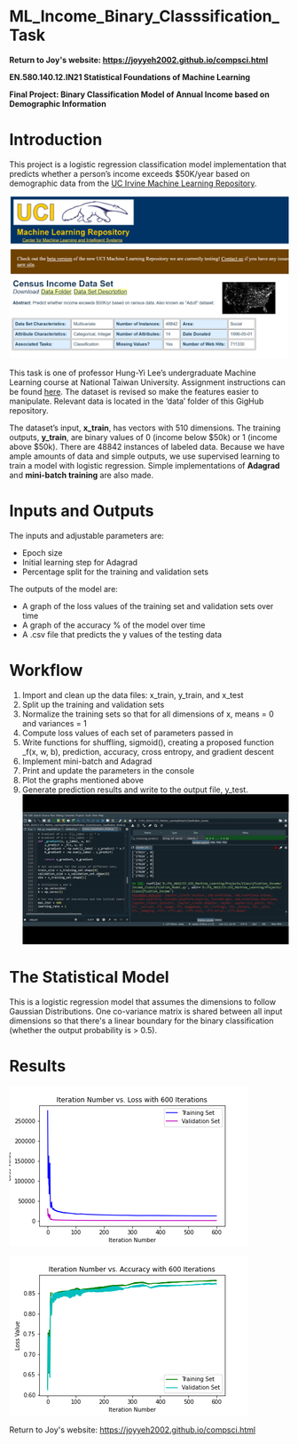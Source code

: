 # ML_Income_Binary_Classsification_Task

**Return to Joy's website: https://joyyeh2002.github.io/compsci.html**

**EN.580.140.12.IN21 Statistical Foundations of Machine Learning**

**Final Project: Binary Classification Model of Annual Income based on Demographic Information**

# Introduction
This project is a logistic regression classification model implementation that predicts whether a person’s income exceeds $50K/year based on demographic data from the [UC Irvine Machine Learning Repository](//archive.ics.uci.edu/ml/datasets/Census+Income).

![](/info/UCI_Repository.PNG)

This task is one of professor Hung-Yi Lee’s undergraduate Machine Learning course at National Taiwan University. Assignment instructions can be found [here](https://drive.google.com/file/d/1DOqby_K_9TK2QVUr-C2qYg0amZkRu21U/view). The dataset is revised so make the features easier to manipulate. Relevant data is located in the ‘data’ folder of this GigHub repository.

The dataset’s input, **x_train**, has vectors with 510 dimensions. The training outputs, **y_train**, are binary values of 0 (income below $50k) or 1 (income above $50k). There are 48842 instances of labeled data. Because we have ample amounts of data and simple outputs, we use supervised learning to train a model with logistic regression. Simple implementations of **Adagrad** and **mini-batch training** are also made.

# Inputs and Outputs
The inputs and adjustable parameters are:
- Epoch size
- Initial learning step for Adagrad
- Percentage split for the training and validation sets

The outputs of the model are:

- A graph of the loss values of the training set and validation sets over time
- A graph of the accuracy % of the model over time
- A .csv file that predicts the y values of the testing data

# Workflow
1. Import and clean up the data files: x_train, y_train, and x_test
2. Split up the training and validation sets
3. Normalize the training sets so that for all dimensions of x,  means = 0 and variances = 1
4. Compute loss values of each set of parameters passed in
5. Write functions for shuffling, sigmoid(), creating a proposed function _f(x, w, b), prediction, accuracy, cross entropy, and gradient descent
6. Implement mini-batch and Adagrad
7. Print and update the parameters in the console
8. Plot the graphs mentioned above
9. Generate prediction results and write to the output file, y_test.
![](/info/Code_Running.gif)


# The Statistical Model
This is a logistic regression model that assumes the dimensions to follow Gaussian Distributions. One co-variance matrix is shared between all input dimensions so that there's a linear boundary for the binary classification (whether the output probability is > 0.5). 


# Results
![](/outputs/loss_Gradient.png)

![](/outputs/Accuracy_Gradient.png)

Return to Joy's website: https://joyyeh2002.github.io/compsci.html
